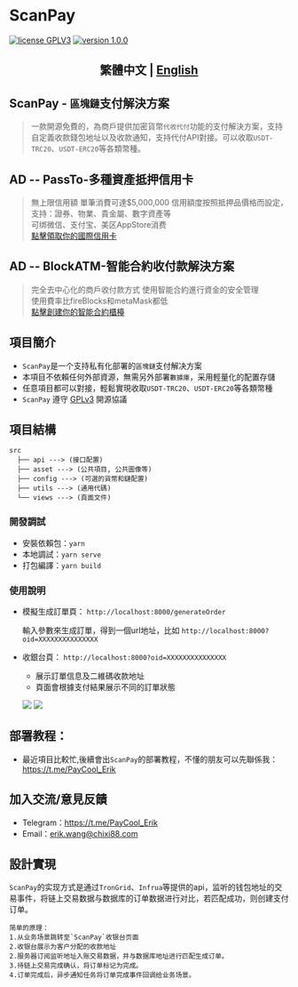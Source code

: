 # ScanPay
<p>
<a href="https://www.gnu.org/licenses/gpl-3.0.html"><img src="https://img.shields.io/badge/license-GPLV3-blue" alt="license GPLV3"></a>
<a href="https://github.com/assimon/dujiaoka/releases/tag/1.0.0"><img src="https://img.shields.io/badge/version-1.0.0-red" alt="version 1.0.0"></a>
</p>
<h2 align="center">繁體中文 | <a href="README.md">English</a></h2>  

## ScanPay - `區塊鏈`支付解決方案

>一款開源免費的，為商戶提供加密貨幣`代收代付`功能的支付解決方案，支持自定義收款錢包地址以及收款通知，支持代付API對接。可以收取`USDT-TRC20`、`USDT-ERC20`等各類幣種。
  

## AD -- PassTo-多種資產抵押信用卡
>無上限信用額 單筆消費可達$5,000,000
信用額度按照抵押品價格而設定，支持：證券、物業、貴金屬、數字資產等  
可绑微信、支付宝、美区AppStore消费  
[點擊領取你的國際信用卡](https://passtocredit.io/)

## AD -- BlockATM-智能合約收付款解決方案
>完全去中心化的商戶收付款方式
使用智能合約進行資金的安全管理  
使用費率比fireBlocks和metaMask都低  
[點擊創建你的智能合約櫃檯](https://www.blockatm.net/)

## 項目簡介
- `ScanPay`是一个支持私有化部署的`區塊鏈`支付解决方案  
- 本項目不依賴任何外部資源，無需另外部署`數據庫`，采用輕量化的配置存儲
- 任意項目都可以對接，輕鬆實現收取`USDT-TRC20`、`USDT-ERC20`等各類幣種
- `ScanPay` 遵守 [GPLv3](https://www.gnu.org/licenses/gpl-3.0.html) 開源協議

## 項目結構
```
src
  ├── api ---> (接口配置)
  ├── asset ---> (公共項目, 公共圖像等)
  ├── config ---> (可選的貨幣和鏈配置)
  ├── utils ---> (通用代碼)
  └── views ---> (頁面文件)
```

### 開發調試

- 安裝依賴包：`yarn`
- 本地調試：`yarn serve`
- 打包編譯：`yarn build`

### 使用說明

- 模擬生成訂單頁： `http://localhost:8000/generateOrder`

    輸入參數來生成訂單，得到一個url地址，比如 `http://localhost:8000?oid=XXXXXXXXXXXXXXX`


- 收銀台頁： `http://localhost:8000?oid=XXXXXXXXXXXXXXX`

    - 展示訂單信息及二維碼收款地址
    - 頁面會根據支付結果展示不同的訂單狀態

  ![][link_cashier] ![][link_success]


## 部署教程：
- 最近項目比較忙,後續會出`ScanPay`的部署教程，不懂的朋友可以先聯係我：https://t.me/PayCool_Erik


## 加入交流/意見反饋
- Telegram：https://t.me/PayCool_Erik
- Email：erik.wang@chixi88.com

## 設計實現
`ScanPay`的实现方式是通过`TronGrid`、`Infrua`等提供的api，监听的钱包地址的交易事件，将链上交易数据与数据库的订单数据进行对比，若匹配成功，则创建支付订单。
```
简单的原理：
1.从业务场景跳转至`ScanPay`收银台页面
2.收银台展示为客户分配的收款地址
2.服务器订阅监听地址入账交易数据，并与数据库地址进行匹配生成订单。
3.待链上交易完成确认，将订单标记为完成。
4.订单完成后，异步通知任务将订单完成事件回调给业务场景。
```


[link_cashier]: public/screenshot/cashier.png
[link_success]: public/screenshot/success.png



